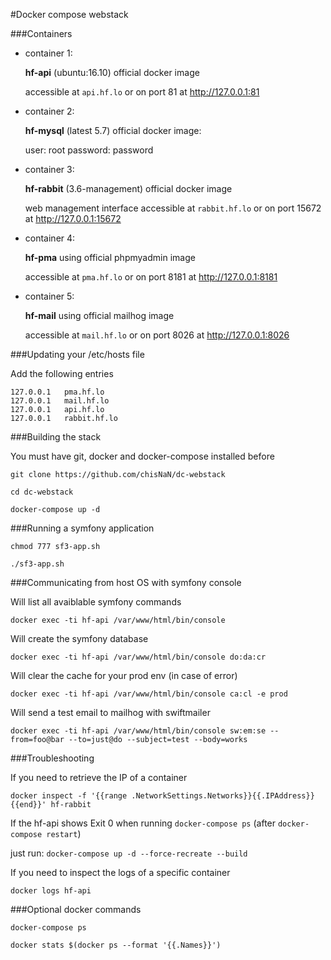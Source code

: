 #Docker compose webstack

###Containers

- container 1:

    **hf-api** (ubuntu:16.10) official docker image

    accessible at `api.hf.lo` or on port 81 at http://127.0.0.1:81

- container 2:

    **hf-mysql** (latest 5.7) official docker image:
    
    user: root
    password: password

- container 3:

    **hf-rabbit** (3.6-management) official docker image
    
    web management interface accessible at `rabbit.hf.lo` or on port 15672 at http://127.0.0.1:15672

- container 4:

    **hf-pma** using official phpmyadmin image

    accessible at `pma.hf.lo` or on port 8181 at http://127.0.0.1:8181
    
- container 5:

    **hf-mail** using official mailhog image

    accessible at `mail.hf.lo` or on port 8026 at http://127.0.0.1:8026
    
###Updating your /etc/hosts file

Add the following entries

```
127.0.0.1	pma.hf.lo
127.0.0.1	mail.hf.lo
127.0.0.1	api.hf.lo
127.0.0.1	rabbit.hf.lo
```

###Building the stack

You must have git, docker and docker-compose installed before

`git clone https://github.com/chisNaN/dc-webstack`

`cd dc-webstack`

`docker-compose up -d`

###Running a symfony application

`chmod 777 sf3-app.sh`

`./sf3-app.sh`

###Communicating from host OS with symfony console

Will list all avaiblable symfony commands

`docker exec -ti hf-api /var/www/html/bin/console`

Will create the symfony database

`docker exec -ti hf-api /var/www/html/bin/console do:da:cr`

Will clear the cache for your prod env (in case of error)

`docker exec -ti hf-api /var/www/html/bin/console ca:cl -e prod`

Will send a test email to mailhog with swiftmailer

`docker exec -ti hf-api /var/www/html/bin/console sw:em:se --from=foo@bar --to=just@do --subject=test --body=works`

###Troubleshooting

If you need to retrieve the IP of a container
 
`docker inspect -f '{{range .NetworkSettings.Networks}}{{.IPAddress}}{{end}}' hf-rabbit`

If the hf-api shows Exit 0 when running `docker-compose ps` (after `docker-compose restart`)

just run: `docker-compose up -d --force-recreate --build`

If you need to inspect the logs of a specific container

`docker logs hf-api`

###Optional docker commands

`docker-compose ps`

`docker stats $(docker ps --format '{{.Names}}')`
